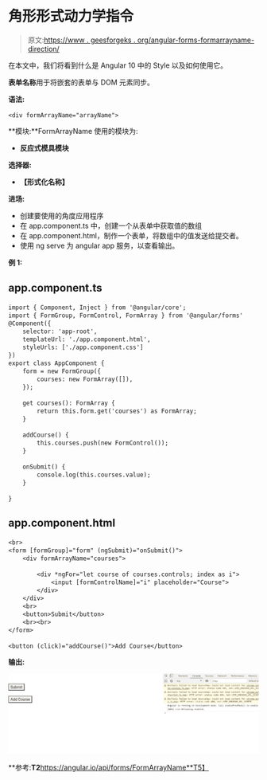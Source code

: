 # 角形形式动力学指令

> 原文:[https://www . geesforgeks . org/angular-forms-formarrayname-direction/](https://www.geeksforgeeks.org/angular-forms-formarrayname-directive/)

在本文中，我们将看到什么是 Angular 10 中的 Style 以及如何使用它。

**表单名称**用于将嵌套的表单与 DOM 元素同步。

**语法:**

```
<div formArrayName="arrayName">
```

**模块:**FormArrayName 使用的模块为:

*   **反应式模具模块**

**选择器:**

*   **【形式化名称】**

**进场:**

*   创建要使用的角度应用程序
*   在 app.component.ts 中，创建一个从表单中获取值的数组
*   在 app.component.html，制作一个表单，将数组中的值发送给提交者。
*   使用 ng serve 为 angular app 服务，以查看输出。

**例 1:**

## app.component.ts

```
import { Component, Inject } from '@angular/core';
import { FormGroup, FormControl, FormArray } from '@angular/forms'
@Component({
    selector: 'app-root',
    templateUrl: './app.component.html',
    styleUrls: ['./app.component.css']
})
export class AppComponent {
    form = new FormGroup({
        courses: new FormArray([]),
    });

    get courses(): FormArray {
        return this.form.get('courses') as FormArray;
    }

    addCourse() {
        this.courses.push(new FormControl());
    }

    onSubmit() {
        console.log(this.courses.value);
    }

}
```

## app.component.html

```
<br>
<form [formGroup]="form" (ngSubmit)="onSubmit()">
    <div formArrayName="courses">

        <div *ngFor="let course of courses.controls; index as i">
            <input [formControlName]="i" placeholder="Course">
        </div>
    </div>
    <br>
    <button>Submit</button>
    <br><br>
</form>

<button (click)="addCourse()">Add Course</button>
```

**输出:**

![](img/7803b55d18829c26954a27e843209849.png)

**参考:**T2**https://angular.io/api/forms/FormArrayName**T5】